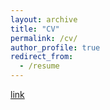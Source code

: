 ```yaml
---
layout: archive
title: "CV"
permalink: /cv/
author_profile: true
redirect_from:
  - /resume
---
```

[link](_data/CV.pdf)
